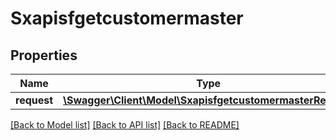 # Sxapisfgetcustomermaster

## Properties
Name | Type | Description | Notes
------------ | ------------- | ------------- | -------------
**request** | [**\Swagger\Client\Model\SxapisfgetcustomermasterRequest**](SxapisfgetcustomermasterRequest.md) |  | [optional] 

[[Back to Model list]](../README.md#documentation-for-models) [[Back to API list]](../README.md#documentation-for-api-endpoints) [[Back to README]](../README.md)


